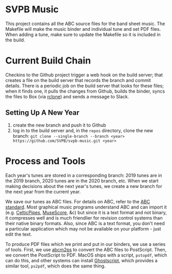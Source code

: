 # SVPB Music

This project contains all the ABC source files for the band
sheet music. The Makefile will make the music binder and
individual tune and set PDF files. When adding a tune, make
sure to update the Makefile so it is included in the build.

# Current Build Chain

Checkins to the Github project trigger a web hook on the build server; that
creates a file on the build server that records the branch and commit details. There is a periodic
job on the build server that looks for these files; when it finds one, it pulls the changes
from Github, builds the binder, syncs the files to Box (via [rclone](https://rclone.org))
and sends a message to Slack.

## Setting Up A New Year

1. create the new branch and push it to Github
1. log in to the build server and, in the `repos` directory, clone the new branch:
 `git clone --single-branch --branch <year> https://github.com/SVPB/svpb-music.git <year>`

# Process and Tools

Each year's tunes are stored in a corresponding branch: 2019 tunes are in the 2019 branch, 2020 tunes are in the 2020
branch, etc. When we start making decisions about the next year's tunes, we create a new branch for the next year from
the current year.

We save our tunes as ABC files. For details on ABC, refer to the [ABC standard](http://abcnotation.com/wiki/abc:standard:v2.2). Most graphical music programs understand ABC and can import it (e.g. [CelticPipes](https://www.celticpipes.net/), [MuseScore](https://musescore.org/en), &c) but since it is a text format and not binary, it compresses well and is much friendlier for revision control systems than their native binary formats. Also, since ABC is a text format, you don't need a particular application which may not be available on your platform - just edit the text.

To produce PDF files which we print and put in our binders, we use a series of tools. First, we use [abcm2ps](https://github.com/leesavide/abcm2ps) to convert the ABC files to PostScript. Then, we convert the PostScript to PDF. MacOS ships with a script, `pstopdf`, which can do this, and other systems can install [Ghostscript](https://www.ghostscript.com/), which provides a similar tool, `ps2pdf`, which does the same thing.


